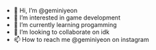 - 👋 Hi, I’m @geminiyeon
- 👀 I’m interested in game development
- 🌱 I’m currently learning progamming
- 💞️ I’m looking to collaborate on idk
- 📫 How to reach me @geminiyeon on instagram

<!---
geminiyeon/geminiyeon is a ✨ special ✨ repository because its `README.md` (this file) appears on your GitHub profile.
You can click the Preview link to take a look at your changes.
--->
